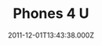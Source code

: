 ---
date: 2011-12-01T13:43:38.000Z
title: Phones 4 U
latitude: 52.05774642946335
longitude: 1.1553040885820431
category: checkin
---